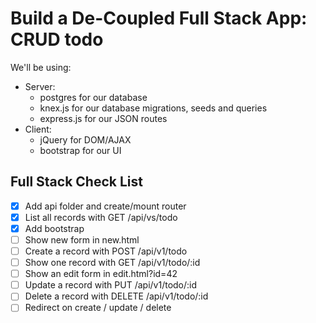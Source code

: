 # Build a De-Coupled Full Stack App: CRUD todo

We'll be using:
* Server:
	* postgres for our database
	* knex.js for our database migrations, seeds and queries
	* express.js for our JSON routes
* Client:
	* jQuery for DOM/AJAX
	* bootstrap for our UI

## Full Stack Check List
* [x] Add api folder and create/mount router
* [x] List all records with GET /api/vs/todo
* [x] Add bootstrap
* [ ] Show new form in new.html
* [ ] Create a record with POST /api/v1/todo
* [ ] Show one record with GET /api/v1/todo/:id
* [ ] Show an edit form in edit.html?id=42
* [ ] Update a record with PUT /api/v1/todo/:id
* [ ] Delete a record with DELETE /api/v1/todo/:id
* [ ] Redirect on create / update / delete
